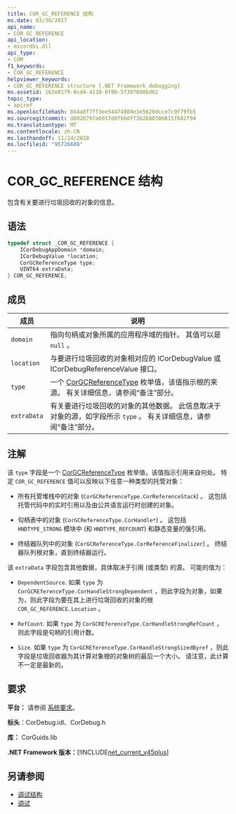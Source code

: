```yaml
---
title: COR_GC_REFERENCE 结构
ms.date: 03/30/2017
api_name:
- COR_GC_REFERENCE
api_location:
- mscordbi.dll
api_type:
- COM
f1_keywords:
- COR_GC_REFERENCE
helpviewer_keywords:
- COR_GC_REFERENCE structure [.NET Framework debugging]
ms.assetid: 162e8179-0cd4-4110-8f06-5f387698bd62
topic_type:
- apiref
ms.openlocfilehash: bb4a8f7ff3ee54474804e3e5620dcce7c9f79fb5
ms.sourcegitcommit: d8020797a6657d0fbbdff362b80300815f682f94
ms.translationtype: MT
ms.contentlocale: zh-CN
ms.lasthandoff: 11/24/2020
ms.locfileid: "95726608"
---
```

# <a name="cor_gc_reference-structure"></a>COR_GC_REFERENCE 结构

包含有关要进行垃圾回收的对象的信息。  
  
## <a name="syntax"></a>语法  
  
```cpp  
typedef struct _COR_GC_REFERENCE {  
    ICorDebugAppDomain *domain;
    ICorDebugValue *location;  
    CorGCReferenceType type;  
    UINT64 extraData;  
} COR_GC_REFERENCE;  
```  
  
## <a name="members"></a>成员  
  
|成员|说明|  
|------------|-----------------|  
|`domain`|指向句柄或对象所属的应用程序域的指针。 其值可以是 `null` 。|  
|`location`|与要进行垃圾回收的对象相对应的 ICorDebugValue 或 ICorDebugReferenceValue 接口。|  
|`type`|一个 [CorGCReferenceType](corgcreferencetype-enumeration.md) 枚举值，该值指示根的来源。 有关详细信息，请参阅“备注”部分。|  
|`extraData`|有关要进行垃圾回收的对象的其他数据。 此信息取决于对象的源，如字段所示 `type` 。 有关详细信息，请参阅“备注”部分。|  
  
## <a name="remarks"></a>注解  

 该 `type` 字段是一个 [CorGCReferenceType](corgcreferencetype-enumeration.md) 枚举值，该值指示引用来自何处。 特定 `COR_GC_REFERENCE` 值可以反映以下任意一种类型的托管对象：  
  
- 所有托管堆栈中的对象 (`CorGCReferenceType.CorReferenceStack`) 。 这包括托管代码中的实时引用以及由公共语言运行时创建的对象。  
  
- 句柄表中的对象 (`CorGCReferenceType.CorHandle*`) 。 这包括 `HNDTYPE_STRONG` 模块中 (和 `HNDTYPE_REFCOUNT`) 和静态变量的强引用。  
  
- 终结器队列中的对象 (`CorGCReferenceType.CorReferenceFinalizer`) 。 终结器队列根对象，直到终结器运行。  
  
 该 `extraData` 字段包含其他数据，具体取决于引用 (或类型) 的源。 可能的值为：  
  
- `DependentSource`. 如果 `type` 为 `CorGCREferenceType.CorHandleStrongDependent` ，则此字段为对象，如果为，则此字段为要在其上进行垃圾回收的对象的根 `COR_GC_REFERENCE.Location` 。  
  
- `RefCount`. 如果 `type` 为 `CorGCREferenceType.CorHandleStrongRefCount` ，则此字段是句柄的引用计数。  
  
- `Size`. 如果 `type` 为 `CorGCREferenceType.CorHandleStrongSizedByref` ，则此字段是垃圾回收器为其计算对象根的对象树的最后一个大小。 请注意，此计算不一定是最新的。  
  
## <a name="requirements"></a>要求  

 **平台：** 请参阅 [系统要求](../../get-started/system-requirements.md)。  
  
 **标头**：CorDebug.idl、CorDebug.h  
  
 **库：** CorGuids.lib  
  
 **.NET Framework 版本：**[!INCLUDE[net_current_v45plus](../../../../includes/net-current-v45plus-md.md)]  
  
## <a name="see-also"></a>另请参阅

- [调试结构](debugging-structures.md)
- [调试](index.md)
